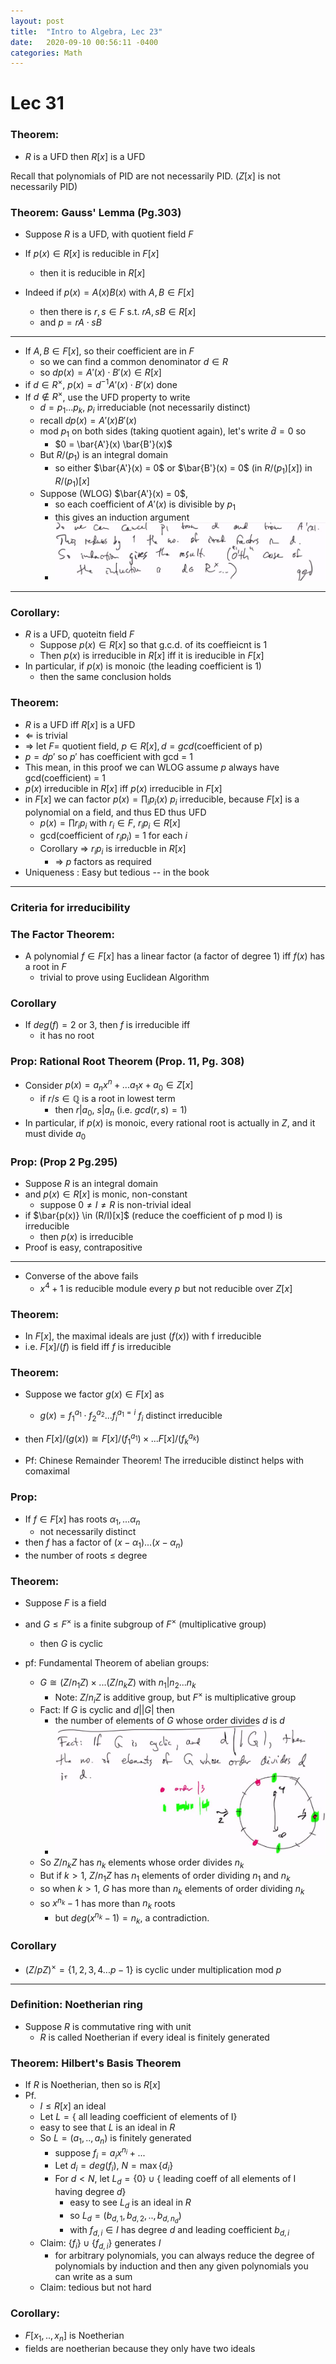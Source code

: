```yaml
---
layout: post
title:  "Intro to Algebra, Lec 23"
date:   2020-09-10 00:56:11 -0400
categories: Math
---
```

# Lec 31
### Theorem: 
* $R$ is a UFD then $R[x]$ is a UFD

Recall that polynomials of PID are not necessarily PID. ($Z[x]$ is not necessarily PID)
### Theorem: Gauss' Lemma (Pg.303)
* Suppose $R$ is a UFD, with quotient field $F$
* If $p(x) \in R[x]$ is reducible in $F[x]$
  * then it is reducible in $R[x]$

* Indeed if $p(x) = A(x) B(x)$ with $A, B \in F[x]$
  * then there is $r, s \in F$ s.t. $rA, sB \in R[x]$
  * and $p = rA \cdot sB$ 

***
* If $A, B \in F[x]$, so their coefficient are in $F$
  * so we can find a common denominator $d \in R$
  * so $dp(x) = A'(x) \cdot B'(x) \in R[x]$
* if $d \in R^\times$, $p(x) = d^{-1}A'(x) \cdot B'(x)$ done
* If $d \not \in R^\times$, use the UFD property to write
  * $d=p_1...p_k$, $p_i$ irreduciable (not necessarily distinct)
  * recall $dp(x) = A'(x) B'(x)$
  * mod $p_1$ on both sides (taking quotient again), let's write $\bar{d} = 0$ so
    * $0 = \bar{A'}(x) \bar{B'}(x)$
  * But $R/(p_1)$ is an integral domain
    * so either $\bar{A'}(x) = 0$ or $\bar{B'}(x) = 0$ (in $R/(p_1)[x]$) in $R/(p_1)[x]$
  * Suppose (WLOG) $\bar{A'}(x) = 0$,
    * so each coefficient of $A'(x)$ is divisible by $p_1$
    * this gives an induction argument
    * ![](../assets/img/2021-02-22-15-43-43.png)
***
### Corollary: 
* $R$ is a UFD, quoteitn field $F$
  * Suppose $p(x) \in R[x]$ so that g.c.d. of its coeffieicnt is 1
  * Then $p(x)$ is irreducible in $R[x]$ iff it is ireducible in $F[x]$
* In particular, if $p(x)$ is monoic (the leading coefficient is 1)
  * then the same conclusion holds

### Theorem: 
*  $R$ is a UFD iff $R[x]$ is a UFD
* $\Leftarrow$ is trivial
* $\Rightarrow$ let $F =$ quotient field, $p \in R[x], d=gcd$(coefficient of p)
* $p = dp'$ so $p'$ has coefficient with gcd = 1
* This mean, in this proof we can WLOG assume $p$ always have gcd(coefficient) = 1
* $p(x)$ irreducible in $R[x]$ iff $p(x)$ irreducible in $F[x]$
* in $F[x]$ we can factor $p(x) = \prod_ip_i(x)$ $p_i$ irreducible, because $F[x]$ is a polynomial on a field, and thus ED thus UFD
  * $p(x) = \prod r_i p_i$ with $r_i \in F$, $r_ip_i \in R[x]$
  * gcd(coefficient of $r_ip_i$) = 1 for each $i$
  * Corollary => $r_ip_i$ is irreducble in $R[x]$
    * => $p$ factors as required
* Uniqueness : Easy but tedious -- in the book

***
### Criteria for irreducibility

### The Factor Theorem:
* A polynomial $f \in F[x]$ has a linear factor (a factor of degree 1) iff $f(x)$ has a root in $F$
  * trivial to prove using Euclidean Algorithm

### Corollary
* If $deg(f) = 2$ or $3$, then $f$ is irreducible iff
  * it has no root

### Prop: Rational Root Theorem (Prop. 11, Pg. 308)
* Consider $p(x) = a_nx^n + ... a_1x + a_0 \in Z[x]$
  * if $r/s \in \mathbb{Q}$ is a root in lowest term
    * then $r|a_0$, $s|a_n$ (i.e. $gcd(r,s) = 1$)
* In particular, if $p(x)$ is monoic, every rational root is actually in $Z$, and it must divide $a_0$

### Prop: (Prop 2 Pg.295)
* Suppose $R$ is an integral domain
* and $p(x) \in R[x]$ is monic, non-constant
  * suppose $0\neq I\neq R$ is non-trivial ideal
* if $\bar{p(x)} \in (R/I)[x]$ (reduce the coefficient of p mod I) is irreducible
  * then $p(x)$ is irreducible
* Proof is easy, contrapositive
***
* Converse of the above fails
  * $x^4 + 1$ is reducible module every $p$ but not reducible over $Z[x]$
### Theorem:
* In $F[x]$, the maximal ideals are just $(f(x))$ with f irreducible
* i.e. $F[x]/(f)$ is field iff $f$ is irreducible

### Theorem:
* Suppose we factor $g(x) \in F[x]$ as
  * $g(x) = f_1^{a_1} \cdot f_2^{a_2} ... f_i^{a_1=i}$ $f_i$ distinct irreducible
* then $F[x]/(g(x)) \cong F[x]/(f_1^{a_1}) \times ... F[x]/(f_k^{a_k})$

* Pf: Chinese Remainder Theorem! The irreducible distinct helps with comaximal
  
### Prop:
* If $f \in F[x]$ has roots $\alpha_1,...\alpha_n$
  * not necessarily distinct
* then $f$ has a factor of $(x-\alpha_1)...(x-\alpha_n)$
* the number of roots $\le$ degree

### Theorem: 
* Suppose $F$ is a field
* and $G \le F^\times$ is a finite subgroup of $F^\times$ (multiplicative group)
  * then $G$ is cyclic

* pf: Fundamental Theorem of abelian groups:
  * $G \cong (Z/n_1Z) \times ... (Z/n_kZ)$ with $n_1 | n_2 ... n_k$ 
    * Note: $Z/n_iZ$ is additive group, but $F^\times$ is multiplicative group
  * Fact: If $G$ is cyclic and $d| |G|$ then
    * the number of elements of $G$ whose order divides $d$ is $d$
    * ![](../assets/img/2021-02-22-16-30-08.png)
  * So $Z/n_kZ$ has $n_k$ elements whose order divides $n_k$
  * But if $k>1$, $Z/n_1Z$ has $n_1$ elements of order dividing $n_1$ and $n_k$
  * so when $k>1$, $G$ has more than $n_k$ elements of order dividing $n_k$
  * so $x^{n_k} - 1$ has more than $n_k$ roots
    * but $deg(x^{n_k} - 1) = n_k$, a contradiction.

### Corollary
*  $(Z/pZ)^\times = \{1,2,3,4...p-1\}$ is cyclic under multiplication mod $p$

***
### Definition: Noetherian ring
* Suppose $R$ is commutative ring with unit
  * $R$ is called Noetherian if every ideal is finitely generated

### Theorem: Hilbert's Basis Theorem
* If $R$ is Noetherian, then so is $R[x]$ 
* Pf. 
  * $I \le R[x]$ an ideal
  * Let $L = \{\text{ all leading coefficient of elements of I}\}$
  * easy to see that $L$ is an ideal in $R$
  * So $L=(a_1,..,a_n)$ is finitely generated
    * suppose $f_i = a_ix^{n_i} + ...$
    * Let $d_i = deg(f_i)$, $N=\max \{d_i\}$
    * For $d < N$, let $L_d =\{0\} \cup \{\text{ leading coeff of all elements of I having degree } d\}$
      * easy to see $L_d$ is an ideal in $R$
      * so $L_d = (b_{d,1},b_{d,2},..,b_{d,n_d})$
      * with $f_{d,i} \in I$ has degree $d$ and leading coefficient $b_{d,i}$
  * Claim: $\{f_i\} \cup \{f_{d,i}\}$ generates $I$
    * for arbitrary polynomials, you can always reduce the degree of polynomials by induction and then any given polynomials you can write as a sum
  * Claim: tedious but not hard

### Corollary:
* $F[x_1,..,x_n]$ is Noetherian
* fields are noetherian because they only have two ideals